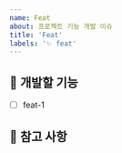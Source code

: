 ```yaml
---
name: Feat
about: 프로젝트 기능 개발 이슈
title: 'Feat'
labels: '✨ feat'
---
```


## 💎 개발할 기능

<!-- 어떤 기능을 구현할지 알려주세요. -->

- [ ] feat-1

## 📖 참고 사항

<!-- 레퍼런스, 스크린샷 등을 넣어 주세요. -->

